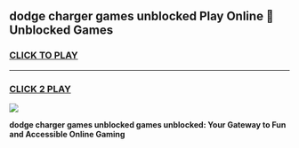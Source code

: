 
## dodge charger games unblocked Play Online 👋 Unblocked Games
<h3>
<a href="https://premium.freeplayer.one?title=dodge_charger_games_unblocked&ref=19F">CLICK TO PLAY</a></h3>
<hr>

<h3>
<a href="https://premium.freeplayer.one?title=dodge_charger_games_unblocked&ref=19F">CLICK 2 PLAY</a>
  
</h3>

<a href="https://premium.freeplayer.one?title=dodge_charger_games_unblocked&ref=19F"><img src="https://clearcache.store/games.png"></a>


**dodge charger games unblocked games unblocked: Your Gateway to Fun and Accessible Online Gaming**
